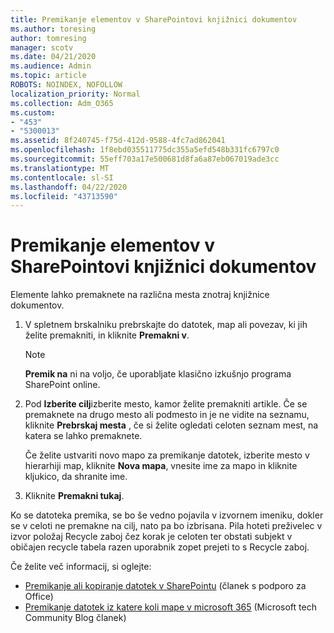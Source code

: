 ```yaml
---
title: Premikanje elementov v SharePointovi knjižnici dokumentov
ms.author: toresing
author: tomresing
manager: scotv
ms.date: 04/21/2020
ms.audience: Admin
ms.topic: article
ROBOTS: NOINDEX, NOFOLLOW
localization_priority: Normal
ms.collection: Adm_O365
ms.custom:
- "453"
- "5300013"
ms.assetid: 8f240745-f75d-412d-9588-4fc7ad862041
ms.openlocfilehash: 1f8ebd035511775dc355a5efd548b331fc6797c0
ms.sourcegitcommit: 55eff703a17e500681d8fa6a87eb067019ade3cc
ms.translationtype: MT
ms.contentlocale: sl-SI
ms.lasthandoff: 04/22/2020
ms.locfileid: "43713590"
---
```

# <a name="move-items-in-a-sharepoint-document-library"></a>Premikanje elementov v SharePointovi knjižnici dokumentov

Elemente lahko premaknete na različna mesta znotraj knjižnice dokumentov.
  
1. V spletnem brskalniku prebrskajte do datotek, map ali povezav, ki jih želite premakniti, in kliknite **Premakni v**.

    > [!NOTE]
    > **Premik na** ni na voljo, če uporabljate klasično izkušnjo programa SharePoint online.
  
2. Pod **Izberite cilj**izberite mesto, kamor želite premakniti artikle. Če se premaknete na drugo mesto ali podmesto in je ne vidite na seznamu, kliknite **Prebrskaj mesta** , če si želite ogledati celoten seznam mest, na katera se lahko premaknete.

    Če želite ustvariti novo mapo za premikanje datotek, izberite mesto v hierarhiji map, kliknite **Nova mapa**, vnesite ime za mapo in kliknite kljukico, da shranite ime.

3. Kliknite **Premakni tukaj**.

 Ko se datoteka premika, se bo še vedno pojavila v izvornem imeniku, dokler se v celoti ne premakne na cilj, nato pa bo izbrisana. Pila hoteti preživelec v izvor položaj Recycle zaboj čez korak je celoten ter obstati subjekt v običajen recycle tabela razen uporabnik zopet prejeti to s Recycle zaboj.

Če želite več informacij, si oglejte:

 - [Premikanje ali kopiranje datotek v SharePointu](https://support.office.com/article/move-or-copy-files-in-sharepoint-00e2f483-4df3-46be-a861-1f5f0c1a87bc) (članek s podporo za Office)
 - [Premikanje datotek iz katere koli mape v microsoft 365](https://techcommunity.microsoft.com/t5/Microsoft-SharePoint-Blog/Now-move-files-anywhere-in-Office-365-SharePoint-and-OneDrive/ba-p/146973) (Microsoft tech Community Blog članek) 